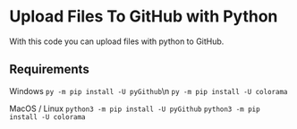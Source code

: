 # Upload Files To GitHub with Python
With this code you can upload files with python to GitHub.

## Requirements
Windows
`py -m pip install -U pyGithub`\n
`py -m pip install -U colorama`


MacOS / Linux
`python3 -m pip install -U pyGithub`
`python3 -m pip install -U colorama`
